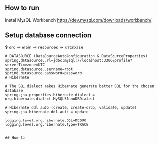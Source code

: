 ## How to run

Instal MysQL Workbench https://dev.mysql.com/downloads/workbench/

## Setup database connection

$ src -> main -> resources -> database

```
# DATASOURCE (DataSourceAutoConfiguration & DataSourceProperties)
spring.datasource.url=jdbc:mysql://localhost:3306/profile?serverTimezone=UTC
spring.datasource.username=root
spring.datasource.password=password
# Hibernate

# The SQL dialect makes Hibernate generate better SQL for the chosen database
spring.jpa.properties.hibernate.dialect = org.hibernate.dialect.MySQL5InnoDBDialect

# Hibernate ddl auto (create, create-drop, validate, update)
spring.jpa.hibernate.ddl-auto = update

logging.level.org.hibernate.SQL=DEBUG
logging.level.org.hibernate.type=TRACE


## How to 

